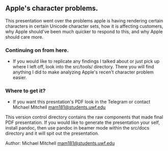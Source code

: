 ## Apple's character problems.

This presentation went over the problems apple is having rendering certain
characters in certain Unicode character sets, how it is affecting 
customers, why Apple should've been much quicker to respond to this, 
and why Apple should care more.

### Continuing on from here.

* If you would like to replicate any findings I talked about or just
pick up where I left off, look into the src/tools/ directory. There
you will find anything I did to make analyzing Apple's recen't character
problem easier.

### Where to get it?

* If you want this presntation's PDF look in the Telegram or contact
Michael Mitchell <mam181@students.uwf.edu> 

This version control directory contains the raw components that made
final PDF presentation. If you would like to generate the presentation
your self, install pandoc, then use pandoc in beamer mode within the 
src/docs directory and it will spit out the presentation.

Author: Michael Mitchell <mam181@students.uwf.edu>

